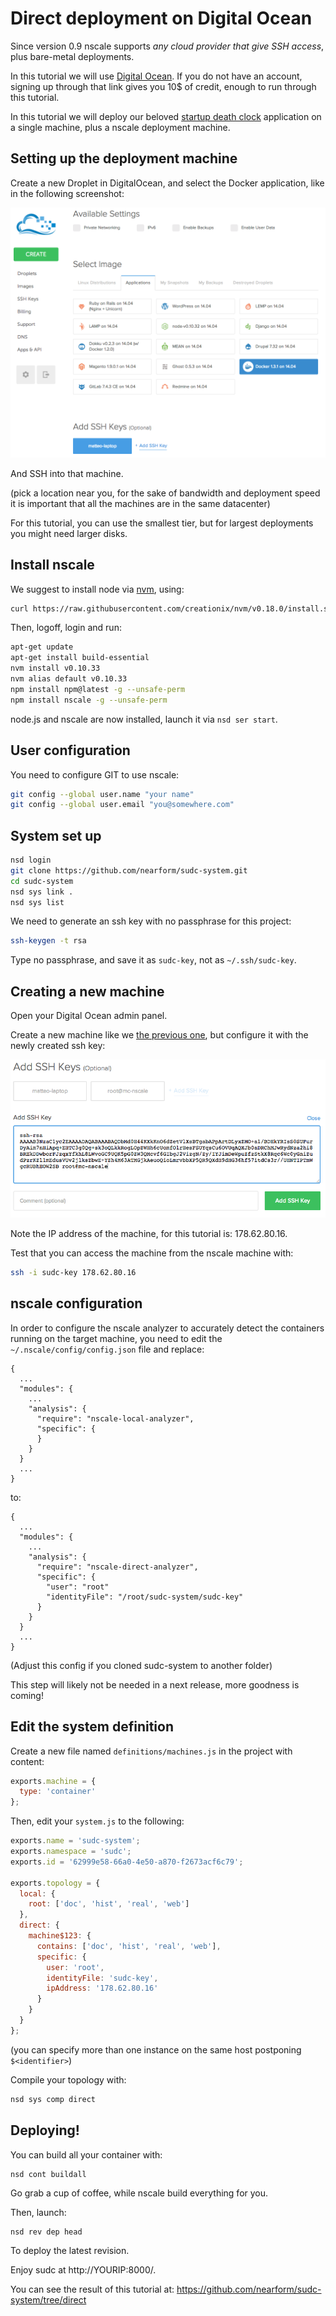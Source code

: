 Direct deployment on Digital Ocean
==================================

Since version 0.9 nscale supports _any cloud provider that give SSH
access_, plus bare-metal deployments.

In this tutorial we will use [Digital Ocean][doreferral]. If you do not
have an account, signing up through that link gives you 10$ of credit, enough to run
through this tutorial.

In this tutorial we will deploy our beloved [startup death clock][sudc]
application on a single machine, plus a nscale deployment machine.

<a name="nscale-machine"></a>
Setting up the deployment machine
---------------------------------

Create a new Droplet in DigitalOcean, and select the Docker application,
like in the following screenshot:

![image](./img/droplet-creation-screenshot.png)

And SSH into that machine.

(pick a location near you, for the sake of bandwidth and deployment
speed it is important that all the machines are in the same datacenter)

For this tutorial, you can use the smallest tier, but for largest
deployments you might need larger disks.

Install nscale
------------

We suggest to install node via [nvm](nvm), using:

```bash
curl https://raw.githubusercontent.com/creationix/nvm/v0.18.0/install.sh | bash
```

Then, logoff, login and run:

```bash
apt-get update
apt-get install build-essential
nvm install v0.10.33
nvm alias default v0.10.33
npm install npm@latest -g --unsafe-perm
npm install nscale -g --unsafe-perm
```

node.js and nscale are now installed, launch it via `nsd ser start`.

User configuration
------------------

You need to configure GIT to use nscale:

```bash
git config --global user.name "your name"
git config --global user.email "you@somewhere.com"
```

System set up
-------------

```bash
nsd login
git clone https://github.com/nearform/sudc-system.git
cd sudc-system
nsd sys link .
nsd sys list
```

We need to generate an ssh key with no passphrase for this project:

```bash
ssh-keygen -t rsa
```

Type no passphrase, and save it as `sudc-key`, not as `~/.ssh/sudc-key`.

Creating a new machine
----------------------

Open your Digital Ocean admin panel.

Create a new machine like we [the previous one](#nscale-machine), but
configure it with the newly created ssh key:

![image](./img/digital-ocean-add-key.png)

Note the IP address of the machine, for this tutorial is: 178.62.80.16.

Test that you can access the machine from the nscale machine with:

```bash
ssh -i sudc-key 178.62.80.16
```

nscale configuration
--------------------

In order to configure the nscale analyzer to accurately detect the
containers running on the target machine, you need to edit the
`~/.nscale/config/config.json` file and replace:

```
{
  ...
  "modules": {
    ...
    "analysis": {
      "require": "nscale-local-analyzer",
      "specific": {
      }
    }
  }
  ...
}
```

to:


```
{
  ...
  "modules": {
    ...
    "analysis": {
      "require": "nscale-direct-analyzer",
      "specific": {
        "user": "root"
        "identityFile": "/root/sudc-system/sudc-key"
      }
    }
  }
  ...
}
```

(Adjust this config if you cloned sudc-system to another folder)

This step will likely not be needed in a next release, more goodness is
coming!

Edit the system definition
--------------------------

Create a new file named `definitions/machines.js` in the project with content:

```js
exports.machine = {
  type: 'container'
};
```

Then, edit your `system.js` to the following:

```js
exports.name = 'sudc-system';
exports.namespace = 'sudc';
exports.id = '62999e58-66a0-4e50-a870-f2673acf6c79';

exports.topology = {
  local: {
    root: ['doc', 'hist', 'real', 'web']
  },
  direct: {
    machine$123: {
      contains: ['doc', 'hist', 'real', 'web'],
      specific: {
        user: 'root',
        identityFile: 'sudc-key',
        ipAddress: '178.62.80.16'
      }
    }
  }
};
```

(you can specify more than one instance on the same host postponing
`$<identifier>`)

Compile your topology with:

```bash
nsd sys comp direct
```

Deploying!
----------

You can build all your container with:

```bash
nsd cont buildall
```

Go grab a cup of coffee, while nscale build everything for you.

Then, launch:

```
nsd rev dep head
```

To deploy the latest revision.

Enjoy sudc at http://YOURIP:8000/.

You can see the result of this tutorial at:
https://github.com/nearform/sudc-system/tree/direct

[sudc]: http://github.com/nearform/sudc-system
[doreferral]: https://www.digitalocean.com/?refcode=c85081546a8e
